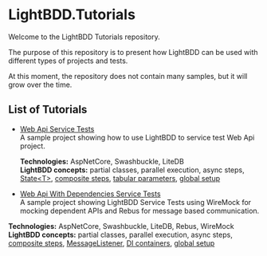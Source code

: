 # LightBDD.Tutorials

Welcome to the LightBDD Tutorials repository.

The purpose of this repository is to present how LightBDD can be used with different types of projects and tests.

At this moment, the repository does not contain many samples, but it will grow over the time.

## List of Tutorials

* [Web Api Service Tests](https://github.com/LightBDD/LightBDD.Tutorials/tree/master/WebApiServiceTests)  
  A sample project showing how to use LightBDD to service test Web Api project.  
  
  **Technologies:** AspNetCore, Swashbuckle, LiteDB  
  **LightBDD concepts:** partial classes, parallel execution, async steps, [State\<T>](https://github.com/LightBDD/LightBDD/wiki/Scenario-State-Management#ensuring-state-is-initialized-before-use), [composite steps](https://github.com/LightBDD/LightBDD/wiki/Composite-Steps-Definition), [tabular parameters](https://github.com/LightBDD/LightBDD/wiki/Advanced-Step-Parameters#verifiabledatatable), [global setup](https://github.com/LightBDD/LightBDD/wiki/SetUp-and-TearDown#global-setup-and-teardown)
*  [Web Api With Dependencies Service Tests](https://github.com/LightBDD/LightBDD.Tutorials/tree/master/WebApiWithDependenciesServiceTests)  
  A sample project showing LightBDD Service Tests using WireMock for mocking dependent APIs and Rebus for message based communication.  
  
  **Technologies:** AspNetCore, Swashbuckle, LiteDB, Rebus, WireMock 
  **LightBDD concepts:** partial classes, parallel execution, async steps, [composite steps](https://github.com/LightBDD/LightBDD/wiki/Composite-Steps-Definition), [MessageListener](https://github.com/LightBDD/LightBDD/wiki/Test-Utilities#messagelistener), [DI containers](https://github.com/LightBDD/LightBDD/wiki/DI-Containers#default-di-container), [global setup](https://github.com/LightBDD/LightBDD/wiki/SetUp-and-TearDown#global-setup-and-teardown)